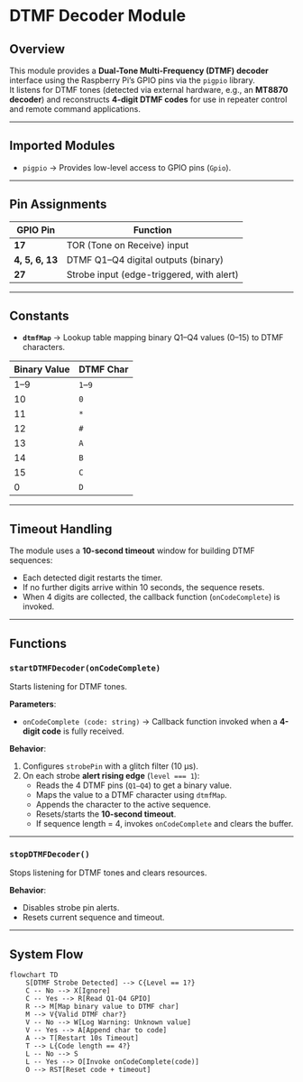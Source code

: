 # DTMF Decoder Module

## Overview
This module provides a **Dual-Tone Multi-Frequency (DTMF) decoder** interface using the Raspberry Pi’s GPIO pins via the `pigpio` library.  
It listens for DTMF tones (detected via external hardware, e.g., an **MT8870 decoder**) and reconstructs **4-digit DTMF codes** for use in repeater control and remote command applications.

---

## Imported Modules
- `pigpio` → Provides low-level access to GPIO pins (`Gpio`).

---

## Pin Assignments

| GPIO Pin | Function                          |
|----------|-----------------------------------|
| **17**   | TOR (Tone on Receive) input       |
| **4, 5, 6, 13** | DTMF Q1–Q4 digital outputs (binary) |
| **27**   | Strobe input (edge-triggered, with alert) |

---

## Constants

- **`dtmfMap`** → Lookup table mapping binary Q1–Q4 values (0–15) to DTMF characters.

| Binary Value | DTMF Char |
|--------------|------------|
| 1–9          | `1`–`9`    |
| 10           | `0`        |
| 11           | `*`        |
| 12           | `#`        |
| 13           | `A`        |
| 14           | `B`        |
| 15           | `C`        |
| 0            | `D`        |

---

## Timeout Handling
The module uses a **10-second timeout** window for building DTMF sequences:  
- Each detected digit restarts the timer.  
- If no further digits arrive within 10 seconds, the sequence resets.  
- When 4 digits are collected, the callback function (`onCodeComplete`) is invoked.

---

## Functions

### `startDTMFDecoder(onCodeComplete)`
Starts listening for DTMF tones.  

**Parameters**:
- `onCodeComplete (code: string)` → Callback function invoked when a **4-digit code** is fully received.  

**Behavior**:
1. Configures `strobePin` with a glitch filter (10 μs).  
2. On each strobe **alert rising edge** (`level === 1`):  
   - Reads the 4 DTMF pins (`Q1–Q4`) to get a binary value.  
   - Maps the value to a DTMF character using `dtmfMap`.  
   - Appends the character to the active sequence.  
   - Resets/starts the **10-second timeout**.  
   - If sequence length = 4, invokes `onCodeComplete` and clears the buffer.  

---

### `stopDTMFDecoder()`
Stops listening for DTMF tones and clears resources.  

**Behavior**:
- Disables strobe pin alerts.  
- Resets current sequence and timeout.  

---

## System Flow

```mermaid
flowchart TD
    S[DTMF Strobe Detected] --> C{Level == 1?}
    C -- No --> X[Ignore]
    C -- Yes --> R[Read Q1-Q4 GPIO]
    R --> M[Map binary value to DTMF char]
    M --> V{Valid DTMF char?}
    V -- No --> W[Log Warning: Unknown value]
    V -- Yes --> A[Append char to code]
    A --> T[Restart 10s Timeout]
    T --> L{Code length == 4?}
    L -- No --> S
    L -- Yes --> O[Invoke onCodeComplete(code)]
    O --> RST[Reset code + timeout]
```